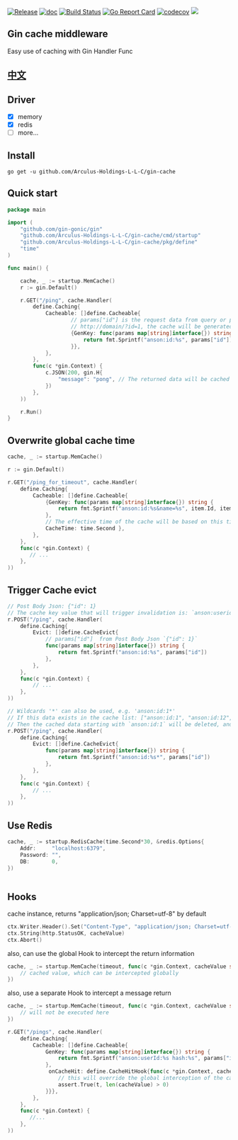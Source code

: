 [![Release](https://img.shields.io/github/v/release/pygzfei/gin-cache.svg?style=flat-square)](https://github.com/Arculus-Holdings-L-L-C/gin-cache/releases)
[![doc](https://img.shields.io/badge/go.dev-doc-007d9c?style=flat-square&logo=read-the-docs)](https://pkg.go.dev/github.com/Arculus-Holdings-L-L-C/gin-cache)
[![Build Status](https://github.com/Arculus-Holdings-L-L-C/gin-cache/actions/workflows/go.yml/badge.svg?branch=main)](https://github.com/Arculus-Holdings-L-L-C/gin-cache/actions?query=branch%3Amaster)
[![Go Report Card](https://goreportcard.com/badge/github.com/Arculus-Holdings-L-L-C/gin-cache?branch=main)](https://goreportcard.com/report/github.com/Arculus-Holdings-L-L-C/gin-cache)
[![codecov](https://codecov.io/gh/pygzfei/gin-cache/branch/main/graph/badge.svg)](https://codecov.io/gh/pygzfei/gin-cache)
![](https://img.shields.io/badge/license-MIT-green)

## Gin cache middleware

Easy use of caching with Gin Handler Func

## [中文](/README_CN.md)

## Driver

- [x] memory
- [x] redis
- [ ] more...

## Install

```
go get -u github.com/Arculus-Holdings-L-L-C/gin-cache
```

## Quick start

```go
package main

import (
	"github.com/gin-gonic/gin"
	"github.com/Arculus-Holdings-L-L-C/gin-cache/cmd/startup"
	"github.com/Arculus-Holdings-L-L-C/gin-cache/pkg/define"
	"time"
)

func main() {

	cache, _ := startup.MemCache()
	r := gin.Default()

	r.GET("/ping", cache.Handler(
		define.Caching{
		    Cacheable: []define.Cacheable{
                    // params["id"] is the request data from query or post data, for example: 
                    // http://domain/?id=1, the cache will be generated as: `anson:id:1`
                    {GenKey: func(params map[string]interface{}) string {
                        return fmt.Sprintf("anson:id:%s", params["id"])
                    }},
			},
		},
		func(c *gin.Context) {
			c.JSON(200, gin.H{
				"message": "pong", // The returned data will be cached
			})
		},
	))

	r.Run()
}

```

## Overwrite global cache time

```go
cache, _ := startup.MemCache()

r := gin.Default()

r.GET("/ping_for_timeout", cache.Handler(
    define.Caching{
        Cacheable: []define.Cacheable{
            {GenKey: func(params map[string]interface{}) string {
                return fmt.Sprintf("anson:id:%s&name=%s", item.Id, item.Hash)
            }, 
            // The effective time of the cache will be based on this time value instead of the global value
            CacheTime: time.Second },
        },
    },
    func(c *gin.Context) {
       // ...
    },
))

```

## Trigger Cache evict

```go
// Post Body Json: {"id": 1}
// The cache key value that will trigger invalidation is: `anson:userid:1`
r.POST("/ping", cache.Handler(
    define.Caching{
        Evict: []define.CacheEvict{
            // params["id"]  from Post Body Json `{"id": 1}`
            func(params map[string]interface{}) string {
                return fmt.Sprintf("anson:id:%s", params["id"])
            },
        },
    },
    func(c *gin.Context) {
        // ...
    },
))

// Wildcards '*' can also be used, e.g. 'anson:id:1*'
// If this data exists in the cache list: ["anson:id:1", "anson:id:12", "anson:id:3"]
// Then the cached data starting with `anson:id:1` will be deleted, and the cache list will remain: ["anson:id:3"]
r.POST("/ping", cache.Handler(
    define.Caching{
        Evict: []define.CacheEvict{
            func(params map[string]interface{}) string {
                return fmt.Sprintf("anson:id:%s*", params["id"])
            },
        },
    },
    func(c *gin.Context) {
        // ...
    },
))
```

## Use Redis

```go
cache, _ := startup.RedisCache(time.Second*30, &redis.Options{
    Addr:     "localhost:6379",
    Password: "",
    DB:       0,
})
	
```

## Hooks

cache instance, returns "application/json; Charset=utf-8" by default

```go
ctx.Writer.Header().Set("Content-Type", "application/json; Charset=utf-8")
ctx.String(http.StatusOK, cacheValue)
ctx.Abort()
````

also, can use the global Hook to intercept the return information

```go
cache, _ := startup.MemCache(timeout, func(c *gin.Context, cacheValue string) {
    // cached value, which can be intercepted globally
})

```

also, use a separate Hook to intercept a message return

```go
cache, _ := startup.MemCache(timeout, func(c *gin.Context, cacheValue string) {
    // will not be executed here
})

r.GET("/pings", cache.Handler(
    define.Caching{
        Cacheable: []define.Cacheable{
            GenKey: func(params map[string]interface{}) string {
                return fmt.Sprintf("anson:userId:%s hash:%s", params["id"], params["hash"])
            },
             onCacheHit: define.CacheHitHook{func(c *gin.Context, cacheValue string) {
                // this will override the global interception of the cache
                assert.True(t, len(cacheValue) > 0)
            }}},
        },
    },
    func(c *gin.Context) {
       //...
    },
))
```